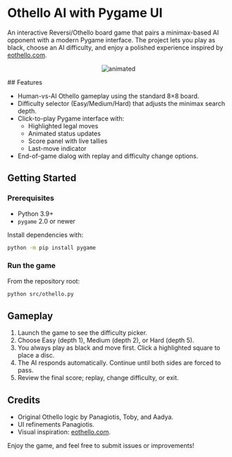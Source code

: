 # Othello AI with Pygame UI

An interactive Reversi/Othello board game that pairs a minimax-based AI opponent with a modern Pygame interface. The project lets you play as black, choose an AI difficulty, and enjoy a polished experience inspired by [eothello.com](https://www.eothello.com/).
<p align=center>
<img src="https://github.com/user-attachments/assets/faffa2c5-c7f8-4727-b217-b6fcb768c6ab" alt="animated" />
</p>
## Features

- Human-vs-AI Othello gameplay using the standard 8×8 board.
- Difficulty selector (Easy/Medium/Hard) that adjusts the minimax search depth.
- Click-to-play Pygame interface with:
  - Highlighted legal moves
  - Animated status updates
  - Score panel with live tallies
  - Last-move indicator
- End-of-game dialog with replay and difficulty change options.

## Getting Started

### Prerequisites

- Python 3.9+
- `pygame` 2.0 or newer

Install dependencies with:

```bash
python -m pip install pygame
```

### Run the game

From the repository root:

```bash
python src/othello.py
```

## Gameplay

1. Launch the game to see the difficulty picker.
2. Choose Easy (depth 1), Medium (depth 2), or Hard (depth 5).
3. You always play as black and move first. Click a highlighted square to place a disc.
4. The AI responds automatically. Continue until both sides are forced to pass.
5. Review the final score; replay, change difficulty, or exit.

## Credits

- Original Othello logic by Panagiotis, Toby, and Aadya.
- UI refinements Panagiotis.
- Visual inspiration: [eothello.com](https://www.eothello.com/).

Enjoy the game, and feel free to submit issues or improvements!

